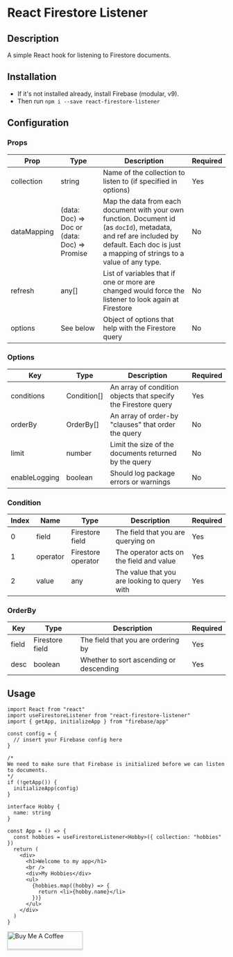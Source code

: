 # React Firestore Listener

## Description

A simple React hook for listening to Firestore documents.

## Installation

- If it's not installed already, install Firebase (modular, v9).
- Then run `npm i --save react-firestore-listener`

## Configuration

### Props

| Prop        | Type                                              | Description                                                                                                                                                                                | Required |
| ----------- | ------------------------------------------------- | ------------------------------------------------------------------------------------------------------------------------------------------------------------------------------------------ | -------- |
| collection  | string                                            | Name of the collection to listen to (if specified in options)                                                                                                                              | Yes      |
| dataMapping | (data: Doc) => Doc or (data: Doc) => Promise<Doc> | Map the data from each document with your own function. Document id (as `docId`), metadata, and ref are included by default. Each doc is just a mapping of strings to a value of any type. | No       |
| refresh     | any[]                                             | List of variables that if one or more are changed would force the listener to look again at Firestore                                                                                      | No       |
| options     | See below                                         | Object of options that help with the Firestore query                                                                                                                                       | No       |

### Options

| Key           | Type        | Description                                                    | Required |
| ------------- | ----------- | -------------------------------------------------------------- | -------- |
| conditions    | Condition[] | An array of condition objects that specify the Firestore query | Yes      |
| orderBy       | OrderBy[]   | An array of order-by "clauses" that order the query            | No       |
| limit         | number      | Limit the size of the documents returned by the query          | No       |
| enableLogging | boolean     | Should log package errors or warnings                          | No       |

### Condition

| Index | Name     | Type               | Description                                  | Required |
| ----- | -------- | ------------------ | -------------------------------------------- | -------- |
| 0     | field    | Firestore field    | The field that you are querying on           | Yes      |
| 1     | operator | Firestore operator | The operator acts on the field and value     | Yes      |
| 2     | value    | any                | The value that you are looking to query with | Yes      |

### OrderBy

| Key   | Type            | Description                             | Required |
| ----- | --------------- | --------------------------------------- | -------- |
| field | Firestore field | The field that you are ordering by      | Yes      |
| desc  | boolean         | Whether to sort ascending or descending | Yes      |

## Usage

```tsx
import React from "react"
import useFirestoreListener from "react-firestore-listener"
import { getApp, initializeApp } from "firebase/app"

const config = {
  // insert your Firebase config here
}

/*
We need to make sure that Firebase is initialized before we can listen to documents.
*/
if (!getApp()) {
  initializeApp(config)
}

interface Hobby {
  name: string
}

const App = () => {
  const hobbies = useFirestoreListener<Hobby>({ collection: "hobbies" })
  return (
    <div>
      <h1>Welcome to my app</h1>
      <br />
      <div>My Hobbies</div>
      <ul>
        {hobbies.map((hobby) => {
          return <li>{hobby.name}</li>
        })}
      </ul>
    </div>
  )
}
```

<a href="https://www.buymeacoffee.com/patrickspafford" target="_blank"><img src="https://www.buymeacoffee.com/assets/img/custom_images/orange_img.png" alt="Buy Me A Coffee" style="height: 41px !important;width: 174px !important;box-shadow: 0px 3px 2px 0px rgba(190, 190, 190, 0.5) !important;-webkit-box-shadow: 0px 3px 2px 0px rgba(190, 190, 190, 0.5) !important;" ></a>
